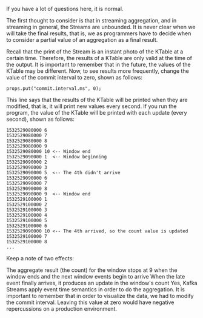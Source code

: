If you have a lot of questions here, it is normal.

The first thought to consider is that in streaming aggregation, and in streaming in general, the Streams are unbounded. It is never clear when we will take the final results, that is, we as programmers have to decide when to consider a partial value of an aggregation as a final result.

Recall that the print of the Stream is an instant photo of the KTable at a certain time. Therefore, the results of a KTable are only valid at the time of the output. It is important to remember that in the future, the values of the KTable may be different. Now, to see results more frequently, change the value of the commit interval to zero, shown as follows:

```
props.put("commit.interval.ms", 0);
```

This line says that the results of the KTable will be printed when they are modified, that is, it will print new values every second. If you run the program, the value of the KTable will be printed with each update (every second), shown as follows:

```
1532529080000 6
1532529080000 7
1532529080000 8
1532529080000 9
1532529080000 10 <-- Window end
1532529090000 1  <-- Window beginning
1532529090000 2
1532529090000 3
1532529090000 5  <-- The 4th didn't arrive
1532529090000 6
1532529090000 7
1532529090000 8
1532529090000 9  <-- Window end
1532529100000 1
1532529100000 2
1532529100000 3
1532529100000 4
1532529100000 5
1532529100000 6
1532529090000 10 <-- The 4th arrived, so the count value is updated
1532529100000 7
1532529100000 8
...
```


 

 

 

 

 

Keep a note of two effects:

The aggregate result (the count) for the window stops at 9 when the window ends and the next window events begin to arrive
When the late event finally arrives, it produces an update in the window's count
Yes, Kafka Streams apply event time semantics in order to do the aggregation. It is important to remember that in order to visualize the data, we had to modify the commit interval. Leaving this value at zero would have negative repercussions on a production environment.